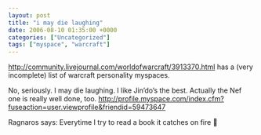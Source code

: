 ```yaml
---
layout: post
title: "i may die laughing"
date: 2006-08-10 01:35:00 +0000
categories: ["Uncategorized"]
tags: ["myspace", "warcraft"]
---
```


http://community.livejournal.com/worldofwarcraft/3913370.html has a (very incomplete) list of warcraft personality myspaces.

No, seriously. I may die laughing. I like Jin’do’s the best. Actually the Nef one is really well done, too. http://profile.myspace.com/index.cfm?fuseaction=user.viewprofile&friendid=59473647

Ragnaros says: Everytime I try to read a book it catches on fire 🙁